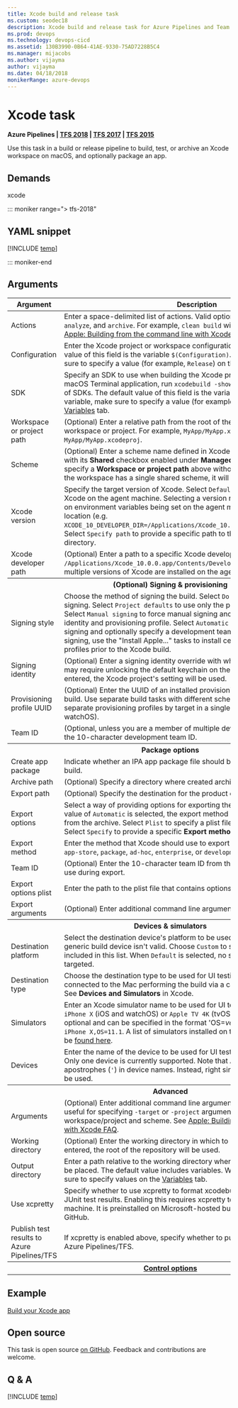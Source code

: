 ```yaml
---
title: Xcode build and release task
ms.custom: seodec18
description: Xcode build and release task for Azure Pipelines and Team Foundation Server (TFS)
ms.prod: devops
ms.technology: devops-cicd
ms.assetid: 130B3990-0B64-41AE-9330-75AD7228B5C4
ms.manager: mijacobs
ms.author: vijayma
author: vijayma
ms.date: 04/18/2018
monikerRange: azure-devops
---
```


# Xcode task

**Azure Pipelines | [TFS 2018](xcode-build.md) | [TFS 2017](xcode-build.md) | [TFS 2015](xcode-build.md)**

Use this task in a build or release pipeline to build, test, or archive an Xcode workspace on macOS, and optionally package an app.

## Demands

xcode

::: moniker range="> tfs-2018"

## YAML snippet

[!INCLUDE [temp](../_shared/yaml/XcodeV5.md)]

::: moniker-end

## Arguments

<table>
<thead>
<tr>
<th>Argument</th>
<th>Description</th>
</tr>
</thead>

<tr>
<td>Actions</td>
<td>
Enter a space-delimited list of actions. Valid options are <code>build</code>, <code>clean</code>, <code>test</code>, <code>analyze</code>, and <code>archive</code>. For example, <code>clean build</code> will run a clean build. See <a href="https://developer.apple.com/library/archive/technotes/tn2339/_index.html" data-raw-source="[Apple: Building from the command line with Xcode FAQ](https://developer.apple.com/library/archive/technotes/tn2339/_index.html)">Apple: Building from the command line with Xcode FAQ</a>.
</td>
</tr>
<tr>
<td>Configuration</td>
<td>
Enter the Xcode project or workspace configuration to be built. The default value of this field is the variable <code>$(Configuration)</code>. When using a variable, make sure to specify a value (for example, <code>Release</code>) on the <a href="../../build/variables.md" data-raw-source="[Variables](../../build/variables.md)">Variables</a> tab.
</td>
</tr>
<tr>
<td>SDK</td>
<td>
Specify an SDK to use when building the Xcode project or workspace. From the macOS Terminal application, run <code>xcodebuild -showsdks</code> to display the valid list of SDKs. The default value of this field is the variable <code>$(SDK)</code>. When using a variable, make sure to specify a value (for example, <code>iphonesimulator</code>) on the <a href="../../build/variables.md" data-raw-source="[Variables](../../build/variables.md)">Variables</a> tab.
</td>
</tr>
<tr>
<td>Workspace or project path</td>
<td>
(Optional) Enter a relative path from the root of the repository to the Xcode workspace or project. For example, <code>MyApp/MyApp.xcworkspace</code> or <code>MyApp/MyApp.xcodeproj</code>.
</td>
</tr>
<tr>
<td>Scheme</td>
<td>
(Optional) Enter a scheme name defined in Xcode. It must be a shared scheme, with its <strong>Shared</strong> checkbox enabled under <strong>Managed Schemes</strong> in Xcode. If you specify a <strong>Workspace or project path</strong> above without specifying a scheme, and the workspace has a single shared scheme, it will be automatically used.
</td>
</tr>
<tr>
<td>Xcode version</td>
<td>
Specify the target version of Xcode. Select <code>Default</code> to use the default version of Xcode on the agent machine. Selecting a version number (e.g. <code>Xcode 10</code>) relies on environment variables being set on the agent machine for the version&#39;s location (e.g. <code>XCODE_10_DEVELOPER_DIR=/Applications/Xcode_10.0.0.app/Contents/Developer</code>). Select <code>Specify path</code> to provide a specific path to the Xcode developer directory.
</td>
</tr>
<tr>
<td>Xcode developer path</td>
<td>
(Optional) Enter a path to a specific Xcode developer directory (e.g. <code>/Applications/Xcode_10.0.0.app/Contents/Developer</code>). This is useful when multiple versions of Xcode are installed on the agent machine.
</td>
</tr>

<tr>
<th style="text-align: center" colspan="2">(Optional) Signing &amp; provisioning</th>
</tr>
<tr>
<td>Signing style</td>
<td>
Choose the method of signing the build. Select <code>Do not code sign</code> to disable signing. Select <code>Project defaults</code> to use only the project&#39;s signing configuration. Select <code>Manual signing</code> to force manual signing and optionally specify a signing identity and provisioning profile. Select <code>Automatic signing</code> to force automatic signing and optionally specify a development team ID. If your project requires signing, use the &quot;Install Apple...&quot; tasks to install certificates and provisioning profiles prior to the Xcode build.
</td>
</tr>
<tr>
<td>Signing identity</td>
<td>
(Optional) Enter a signing identity override with which to sign the build. This may require unlocking the default keychain on the agent machine. If no value is entered, the Xcode project&#39;s setting will be used.
</td>
</tr>
<tr>
<td>Provisioning profile UUID</td>
<td>
(Optional) Enter the UUID of an installed provisioning profile to be used for this build. Use separate build tasks with different schemes or targets to specify separate provisioning profiles by target in a single workspace (iOS, tvOS, watchOS).
</td>
</tr>
<tr>
<td>Team ID</td>
<td>
(Optional, unless you are a member of multiple development teams.) Specify the 10-character development team ID.
</td>
</tr>

<tr>
<th style="text-align: center" colspan="2">Package options</th>
</tr>
<tr>
<td>Create app package</td>
<td>
Indicate whether an IPA app package file should be generated as a part of the build.
</td>
</tr>
<tr>
<td>Archive path</td>
<td>
(Optional) Specify a directory where created archives should be placed.
</td>
</tr>
<tr>
<td>Export path</td>
<td>
(Optional) Specify the destination for the product exported from the archive.
</td>
</tr>
<tr>
<td>Export options</td>
<td>
Select a way of providing options for exporting the archive. When the default value of <code>Automatic</code> is selected, the export method is automatically detected from the archive. Select <code>Plist</code> to specify a plist file containing export options. Select <code>Specify</code> to provide a specific <strong>Export method</strong> and <strong>Team ID</strong>.
</td>
</tr>
<tr>
<td>Export method</td>
<td>
Enter the method that Xcode should use to export the archive. For example: <code>app-store</code>, <code>package</code>, <code>ad-hoc</code>, <code>enterprise</code>, or <code>development</code>.
</td>
</tr>
<tr>
<td>Team ID</td>
<td>
(Optional) Enter the 10-character team ID from the Apple Developer Portal to use during export.
</td>
</tr>
<tr>
<td>Export options plist</td>
<td>
Enter the path to the plist file that contains options to use during export.
</td>
</tr>
<tr>
<td>Export arguments</td>
<td>
(Optional) Enter additional command line arguments to be used during export.
</td>
</tr>

<tr>
<th style="text-align: center" colspan="2">Devices &amp; simulators</th>
</tr>
<tr>
<td>Destination platform</td>
<td>
Select the destination device&#39;s platform to be used for UI testing when the generic build device isn&#39;t valid. Choose <code>Custom</code> to specify a platform not included in this list. When <code>Default</code> is selected, no simulators nor devices will be targeted.
</td>
</tr>
<tr>
<td>Destination type</td>
<td>
Choose the destination type to be used for UI testing. Devices must be connected to the Mac performing the build via a cable or network connection. See <strong>Devices and Simulators</strong> in Xcode.
</td>
</tr>
<tr>
<td>Simulators</td>
<td>
Enter an Xcode simulator name to be used for UI testing. For example, enter <code>iPhone X</code> (iOS and watchOS) or <code>Apple TV 4K</code> (tvOS). A target OS version is optional and can be specified in the format &#39;OS=<i>versionNumber</i>&#39;, such as <code>iPhone X,OS=11.1</code>. A list of simulators installed on the <strong>Hosted macOS</strong> agent can be <a href="https://github.com/Microsoft/azure-pipelines-image-generation/blob/master/images/macos/macos-10.14-Readme.md#installed-sdks" data-raw-source="[found here](https://github.com/Microsoft/azure-pipelines-image-generation/blob/master/images/macos/macos-10.14-Readme.md#installed-sdks)">found here</a>.
</td>
</tr>
<tr>
<td>Devices</td>
<td>
Enter the name of the device to be used for UI testing, such as <code>Raisa&#39;s iPad</code>. Only one device is currently supported. Note that Apple does not allow apostrophes (<code>&#39;</code>) in device names. Instead, right single quotation marks (<code>&#39;</code>) can be used.
</td>
</tr>

<tr>
<th style="text-align: center" colspan="2">Advanced</th>
</tr>
<tr>
<td>Arguments</td>
<td>
(Optional) Enter additional command line arguments with which to build. This is useful for specifying <code>-target</code> or <code>-project</code> arguments instead of specifying a workspace/project and scheme. See <a href="https://developer.apple.com/library/archive/technotes/tn2339/_index.html" data-raw-source="[Apple: Building from the command line with Xcode FAQ](https://developer.apple.com/library/archive/technotes/tn2339/_index.html)">Apple: Building from the command line with Xcode FAQ</a>.
</td>
</tr>
<tr>
<td>Working directory</td>
<td>
(Optional) Enter the working directory in which to run the build. If no value is entered, the root of the repository will be used.
</td>
</tr>
<tr>
<td>Output directory</td>
<td>
Enter a path relative to the working directory where build output (binaries) will be placed.
The default value includes variables. When these are used, make sure to specify values on the <a href="../../build/variables.md" data-raw-source="[Variables](../../build/variables.md)">Variables</a> tab.
</td>
</tr>
<tr>
<td>Use xcpretty</td>
<td>
Specify whether to use xcpretty to format xcodebuild output and generate JUnit test results. Enabling this requires xcpretty to be installed on the agent machine. It is preinstalled on Microsoft-hosted build agents. See <a href="https://github.com/supermarin/xcpretty" data-raw-source="[xcpretty](https://github.com/supermarin/xcpretty)">xcpretty</a> on GitHub.
</td>
</tr>
<tr>
<td>Publish test results to Azure Pipelines/TFS</td>
<td>
If xcpretty is enabled above, specify whether to publish JUnit test results to Azure Pipelines/TFS.
</td>
</tr>


<tr>
<th style="text-align: center" colspan="2"><a href="~/pipelines/process/tasks.md#controloptions" data-raw-source="[Control options](../../process/tasks.md#controloptions)">Control options</a></th>
</tr>

</table>

## Example

[Build your Xcode app](../../ecosystems/xcode.md)

## Open source

This task is open source [on GitHub](https://github.com/Microsoft/azure-pipelines-tasks). Feedback and contributions are welcome.

## Q & A
<!-- BEGINSECTION class="md-qanda" -->

[!INCLUDE [temp](../../_shared/qa-agents.md)]

<!-- ENDSECTION -->
